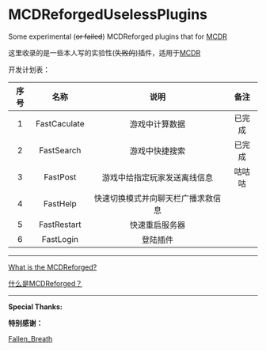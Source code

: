 # MCDReforgedUselessPlugins
Some experimental (~~or failed~~) MCDReforged plugins that for [MCDR](https://github.com/Fallen-Breath/MCDReforged)

这里收录的是一些本人写的实验性(~~失败的~~)插件，适用于[MCDR](https://github.com/Fallen-Breath/MCDReforged)

开发计划表：

序号 | 名称 | 说明 | 备注 
:-: | :-: | :-: | :-: 
1 | FastCaculate | 游戏中计算数据 | 已完成  
2 | FastSearch| 游戏中快捷搜索 | 已完成 
3 | FastPost| 游戏中给指定玩家发送离线信息 | 咕咕咕 
4 | FastHelp| 快速切换模式并向聊天栏广播求救信息 |  
5 | FastRestart| 快速重启服务器 |  
6 | FastLogin| 登陆插件 |  

--------

[What is the MCDReforged?](https://github.com/Fallen-Breath/MCDReforged)

[什么是MCDReforged？](https://github.com/Fallen-Breath/MCDReforged)

--------

**Special Thanks:**

**特别感谢：**

  [Fallen_Breath](https://github.com/Fallen-Breath)
